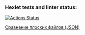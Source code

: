 ### Hexlet tests and linter status:

[![Actions Status](https://github.com/Boris-Kost/frontend-project-46/actions/workflows/hexlet-check.yml/badge.svg)](https://github.com/Boris-Kost/frontend-project-46/actions)

[Сравнение плоских файлов (JSON)](https://asciinema.org/a/5kRlMPDIrL2Ph0aq9kCIb3P45)

